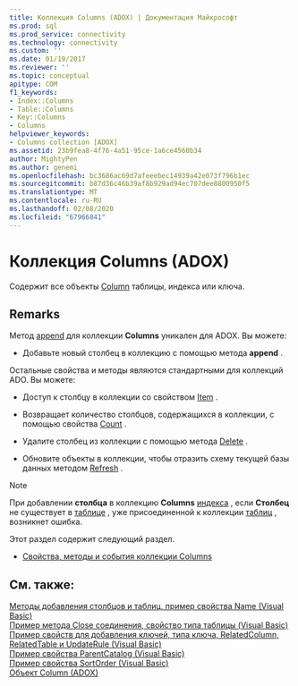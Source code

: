 ```yaml
---
title: Коллекция Columns (ADOX) | Документация Майкрософт
ms.prod: sql
ms.prod_service: connectivity
ms.technology: connectivity
ms.custom: ''
ms.date: 01/19/2017
ms.reviewer: ''
ms.topic: conceptual
apitype: COM
f1_keywords:
- Index::Columns
- Table::Columns
- Key::Columns
- Columns
helpviewer_keywords:
- Columns collection [ADOX]
ms.assetid: 23b9fea8-4f76-4a51-95ce-1a6ce4560b34
author: MightyPen
ms.author: genemi
ms.openlocfilehash: bc3686ac69d7afeeebec14939a42e073f796b1ec
ms.sourcegitcommit: b87d36c46b39af8b929ad94ec707dee8800950f5
ms.translationtype: MT
ms.contentlocale: ru-RU
ms.lasthandoff: 02/08/2020
ms.locfileid: "67966841"
---
```

# <a name="columns-collection-adox"></a>Коллекция Columns (ADOX)
Содержит все объекты [Column](../../../ado/reference/adox-api/column-object-adox.md) таблицы, индекса или ключа.  
  
## <a name="remarks"></a>Remarks  
 Метод [append](../../../ado/reference/adox-api/append-method-adox-columns.md) для коллекции **Columns** уникален для ADOX. Вы можете:  
  
-   Добавьте новый столбец в коллекцию с помощью метода **append** .  
  
 Остальные свойства и методы являются стандартными для коллекций ADO. Вы можете:  
  
-   Доступ к столбцу в коллекции со свойством [Item](../../../ado/reference/ado-api/item-property-ado.md) .  
  
-   Возвращает количество столбцов, содержащихся в коллекции, с помощью свойства [Count](../../../ado/reference/ado-api/count-property-ado.md) .  
  
-   Удалите столбец из коллекции с помощью метода [Delete](../../../ado/reference/adox-api/delete-method-adox-collections.md) .  
  
-   Обновите объекты в коллекции, чтобы отразить схему текущей базы данных методом [Refresh](../../../ado/reference/ado-api/refresh-method-ado.md) .  
  
> [!NOTE]
>  При добавлении **столбца** в коллекцию **Columns** [индекса](../../../ado/reference/adox-api/index-object-adox.md) , если **Столбец** не существует в [таблице](../../../ado/reference/adox-api/table-object-adox.md) , уже присоединенной к коллекции [таблиц](../../../ado/reference/adox-api/tables-collection-adox.md) , возникнет ошибка.  
  
 Этот раздел содержит следующий раздел.  
  
-   [Свойства, методы и события коллекции Columns](../../../ado/reference/adox-api/columns-collection-properties-methods-and-events.md)  
  
## <a name="see-also"></a>См. также:  
 [Методы добавления столбцов и таблиц, пример свойства Name (Visual Basic)](../../../ado/reference/adox-api/columns-and-tables-append-methods-name-property-example-vb.md)   
 [Пример метода Close соединения, свойство типа таблицы (Visual Basic)](../../../ado/reference/adox-api/connection-close-method-table-type-property-example-vb.md)   
 [Пример свойств для добавления ключей, типа ключа, RelatedColumn, RelatedTable и UpdateRule (Visual Basic)](../../../ado/reference/adox-api/keys-append-method-key-type-relatedcolumn-relatedtable-example-vb.md)   
 [Пример свойства ParentCatalog (Visual Basic)](../../../ado/reference/adox-api/parentcatalog-property-example-vb.md)   
 [Пример свойства SortOrder (Visual Basic)](../../../ado/reference/adox-api/sortorder-property-example-vb.md)   
 [Объект Column (ADOX)](../../../ado/reference/adox-api/column-object-adox.md)
